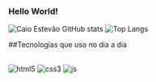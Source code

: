 ### Hello World! 

<!--[![LinkedIn](https://img.shields.io/badge/LinkedIn-0077B5?style=for-the-badge&logo=linkedin&logoColor=white)](https://www.linkedin.com/in/caio-estevao-666477245)-->

![Caio Estevão GitHub stats](https://github-readme-stats.vercel.app/api?username=caioestevao&show_icons=true&theme=dark)
![Top Langs](https://github-readme-stats.vercel.app/api/top-langs/?username=caioestevao1000&layout=compact&theme=dark)


##Tecnologias que uso no dia a dia<div style="display:inline_block"><br/>
  <img aling="center" alt="html5" src="https://img.shields.io/badge/HTML5-E34F26?style=for-the-badge&logo=html5&logoColor=white">
  <img aling="center" alt="css3" src="https://img.shields.io/badge/CSS3-1572B6?style=for-the-badge&logo=css3&logoColor=white">
  <img aling="center" alt="js" src="https://img.shields.io/badge/JavaScript-323330?style=for-the-badge&logo=javascript&logoColor=F7DF1E">
</div>

<!--algo sobre mim ou frase etc...-->
